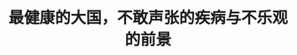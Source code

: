---
title: 最健康的大国，不敢声张的疾病与不乐观的前景
tags: [孤独, Austim, 孤独症]
color: info
description: 雪崩时，没有一篇雪花是无辜的
external_url: http://mp.weixin.qq.com/s?__biz=MzIyMzgyMjY5NQ==&amp;mid=2247484131&amp;idx=1&amp;sn=60715ac5ef7315e562d93880381e93ee&amp;chksm=e81914ebdf6e9dfd952bf6da3e5530f4ee692c3abe8ce5d5b26bcc8fd8492d18e7a35784a00c&amp;scene=27#wechat_redirect
---